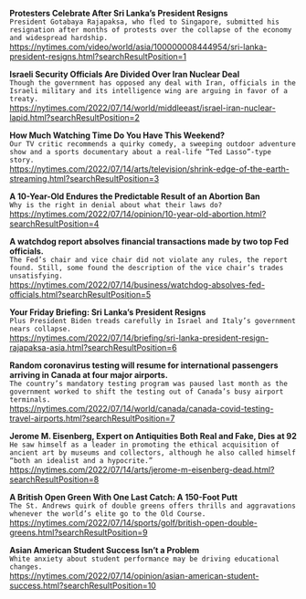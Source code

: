 **Protesters Celebrate After Sri Lanka’s President Resigns**\
`President Gotabaya Rajapaksa, who fled to Singapore, submitted his resignation after months of protests over the collapse of the economy and widespread hardship.`\
https://nytimes.com/video/world/asia/100000008444954/sri-lanka-president-resigns.html?searchResultPosition=1

**Israeli Security Officials Are Divided Over Iran Nuclear Deal**\
`Though the government has opposed any deal with Iran, officials in the Israeli military and its intelligence wing are arguing in favor of a treaty.`\
https://nytimes.com/2022/07/14/world/middleeast/israel-iran-nuclear-lapid.html?searchResultPosition=2

**How Much Watching Time Do You Have This Weekend?**\
`Our TV critic recommends a quirky comedy, a sweeping outdoor adventure show and a sports documentary about a real-life “Ted Lasso”-type story.`\
https://nytimes.com/2022/07/14/arts/television/shrink-edge-of-the-earth-streaming.html?searchResultPosition=3

**A 10-Year-Old Endures the Predictable Result of an Abortion Ban**\
`Why is the right in denial about what their laws do?`\
https://nytimes.com/2022/07/14/opinion/10-year-old-abortion.html?searchResultPosition=4

**A watchdog report absolves financial transactions made by two top Fed officials.**\
`The Fed’s chair and vice chair did not violate any rules, the report found. Still, some found the description of the vice chair’s trades unsatisfying.`\
https://nytimes.com/2022/07/14/business/watchdog-absolves-fed-officials.html?searchResultPosition=5

**Your Friday Briefing: Sri Lanka’s President Resigns**\
`Plus President Biden treads carefully in Israel and Italy’s government nears collapse.`\
https://nytimes.com/2022/07/14/briefing/sri-lanka-president-resign-rajapaksa-asia.html?searchResultPosition=6

**Random coronavirus testing will resume for international passengers arriving in Canada at four major airports.**\
`The country’s mandatory testing program was paused last month as the government worked to shift the testing out of Canada’s busy airport terminals.`\
https://nytimes.com/2022/07/14/world/canada/canada-covid-testing-travel-airports.html?searchResultPosition=7

**Jerome M. Eisenberg, Expert on Antiquities Both Real and Fake, Dies at 92**\
`He saw himself as a leader in promoting the ethical acquisition of ancient art by museums and collectors, although he also called himself “both an idealist and a hypocrite.”`\
https://nytimes.com/2022/07/14/arts/jerome-m-eisenberg-dead.html?searchResultPosition=8

**A British Open Green With One Last Catch: A 150-Foot Putt**\
`The St. Andrews quirk of double greens offers thrills and aggravations whenever the world’s elite go to the Old Course.`\
https://nytimes.com/2022/07/14/sports/golf/british-open-double-greens.html?searchResultPosition=9

**Asian American Student Success Isn’t a Problem**\
`White anxiety about student performance may be driving educational changes.`\
https://nytimes.com/2022/07/14/opinion/asian-american-student-success.html?searchResultPosition=10

